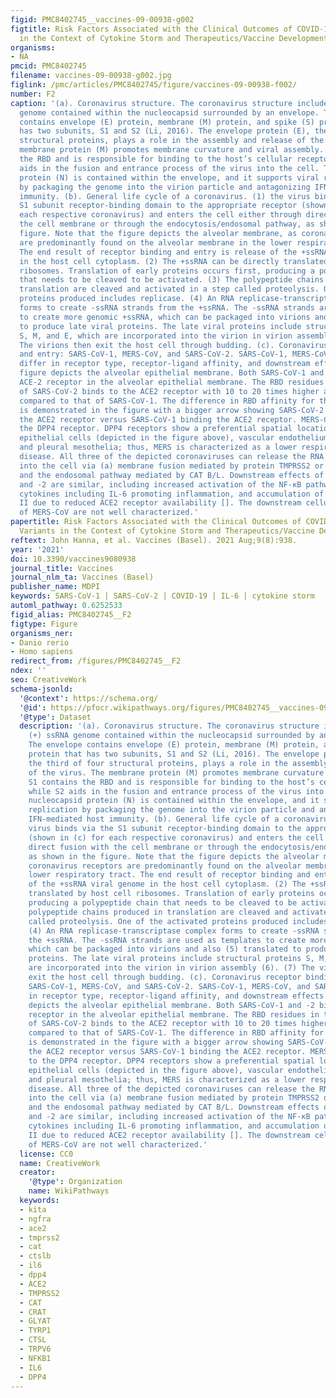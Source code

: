 ```yaml
---
figid: PMC8402745__vaccines-09-00938-g002
figtitle: Risk Factors Associated with the Clinical Outcomes of COVID-19 and Its Variants
  in the Context of Cytokine Storm and Therapeutics/Vaccine Development Challenges
organisms:
- NA
pmcid: PMC8402745
filename: vaccines-09-00938-g002.jpg
figlink: /pmc/articles/PMC8402745/figure/vaccines-09-00938-f002/
number: F2
caption: '(a). Coronavirus structure. The coronavirus structure includes the (+) ssRNA
  genome contained within the nucleocapsid surrounded by an envelope. The envelope
  contains envelope (E) protein, membrane (M) protein, and spike (S) protein that
  has two subunits, S1 and S2 (Li, 2016). The envelope protein (E), the third of four
  structural proteins, plays a role in the assembly and release of the virus. The
  membrane protein (M) promotes membrane curvature and viral assembly. S1 contains
  the RBD and is responsible for binding to the host’s cellular receptor, while S2
  aids in the fusion and entrance process of the virus into the cell. The nucleocapsid
  protein (N) is contained within the envelope, and it supports viral replication
  by packaging the genome into the virion particle and antagonizing IFN-mediated host
  immunity. (b). General life cycle of a coronavirus. (1) the virus binds via the
  S1 subunit receptor-binding domain to the appropriate receptor (shown in (c) for
  each respective coronavirus) and enters the cell either through direct fusion with
  the cell membrane or through the endocytosis/endosomal pathway, as shown in the
  figure. Note that the figure depicts the alveolar membrane, as coronavirus receptors
  are predominantly found on the alveolar membrane in the lower respiratory tract.
  The end result of receptor binding and entry is release of the +ssRNA viral genome
  in the host cell cytoplasm. (2) The +ssRNA can be directly translated by host cell
  ribosomes. Translation of early proteins occurs first, producing a polypeptide chain
  that needs to be cleaved to be activated. (3) The polypeptide chains produced in
  translation are cleaved and activated in a step called proteolysis. One of the activated
  proteins produced includes replicase. (4) An RNA replicase-transcriptase complex
  forms to create -ssRNA strands from the +ssRNA. The -ssRNA strands are used as templates
  to create more genomic +ssRNA, which can be packaged into virions and also (5) translated
  to produce late viral proteins. The late viral proteins include structural proteins
  S, M, and E, which are incorporated into the virion in virion assembly (6). (7)
  The virions then exit the host cell through budding. (c). Coronavirus receptor binding
  and entry: SARS-CoV-1, MERS-CoV, and SARS-CoV-2. SARS-CoV-1, MERS-CoV, and SARS-CoV-2
  differ in receptor type, receptor-ligand affinity, and downstream effects. This
  figure depicts the alveolar epithelial membrane. Both SARS-CoV-1 and -2 bind to
  ACE-2 receptor in the alveolar epithelial membrane. The RBD residues in the S glycoprotein
  of SARS-CoV-2 binds to the ACE2 receptor with 10 to 20 times higher affinity when
  compared to that of SARS-CoV-1. The difference in RBD affinity for the ACE2 receptor
  is demonstrated in the figure with a bigger arrow showing SARS-CoV-2 binding to
  the ACE2 receptor versus SARS-CoV-1 binding the ACE2 receptor. MERS-CoV binds to
  the DPP4 receptor. DPP4 receptors show a preferential spatial location in Alveolar
  epithelial cells (depicted in the figure above), vascular endothelium (lymphatics),
  and pleural mesothelia; thus, MERS is characterized as a lower respiratory tract
  disease. All three of the depicted coronaviruses can release the RNA viral genome
  into the cell via (a) membrane fusion mediated by protein TMPRSS2 or (b) endocytosis
  and the endosomal pathway mediated by CAT B/L. Downstream effects of SARS-CoV-1
  and -2 are similar, including increased activation of the NF-κB pathway, increased
  cytokines including IL-6 promoting inflammation, and accumulation of angiotensin
  II due to reduced ACE2 receptor availability []. The downstream cellular effects
  of MERS-CoV are not well characterized.'
papertitle: Risk Factors Associated with the Clinical Outcomes of COVID-19 and Its
  Variants in the Context of Cytokine Storm and Therapeutics/Vaccine Development Challenges.
reftext: John Hanna, et al. Vaccines (Basel). 2021 Aug;9(8):938.
year: '2021'
doi: 10.3390/vaccines9080938
journal_title: Vaccines
journal_nlm_ta: Vaccines (Basel)
publisher_name: MDPI
keywords: SARS-CoV-1 | SARS-CoV-2 | COVID-19 | IL-6 | cytokine storm
automl_pathway: 0.6252533
figid_alias: PMC8402745__F2
figtype: Figure
organisms_ner:
- Danio rerio
- Homo sapiens
redirect_from: /figures/PMC8402745__F2
ndex: ''
seo: CreativeWork
schema-jsonld:
  '@context': https://schema.org/
  '@id': https://pfocr.wikipathways.org/figures/PMC8402745__vaccines-09-00938-g002.html
  '@type': Dataset
  description: '(a). Coronavirus structure. The coronavirus structure includes the
    (+) ssRNA genome contained within the nucleocapsid surrounded by an envelope.
    The envelope contains envelope (E) protein, membrane (M) protein, and spike (S)
    protein that has two subunits, S1 and S2 (Li, 2016). The envelope protein (E),
    the third of four structural proteins, plays a role in the assembly and release
    of the virus. The membrane protein (M) promotes membrane curvature and viral assembly.
    S1 contains the RBD and is responsible for binding to the host’s cellular receptor,
    while S2 aids in the fusion and entrance process of the virus into the cell. The
    nucleocapsid protein (N) is contained within the envelope, and it supports viral
    replication by packaging the genome into the virion particle and antagonizing
    IFN-mediated host immunity. (b). General life cycle of a coronavirus. (1) the
    virus binds via the S1 subunit receptor-binding domain to the appropriate receptor
    (shown in (c) for each respective coronavirus) and enters the cell either through
    direct fusion with the cell membrane or through the endocytosis/endosomal pathway,
    as shown in the figure. Note that the figure depicts the alveolar membrane, as
    coronavirus receptors are predominantly found on the alveolar membrane in the
    lower respiratory tract. The end result of receptor binding and entry is release
    of the +ssRNA viral genome in the host cell cytoplasm. (2) The +ssRNA can be directly
    translated by host cell ribosomes. Translation of early proteins occurs first,
    producing a polypeptide chain that needs to be cleaved to be activated. (3) The
    polypeptide chains produced in translation are cleaved and activated in a step
    called proteolysis. One of the activated proteins produced includes replicase.
    (4) An RNA replicase-transcriptase complex forms to create -ssRNA strands from
    the +ssRNA. The -ssRNA strands are used as templates to create more genomic +ssRNA,
    which can be packaged into virions and also (5) translated to produce late viral
    proteins. The late viral proteins include structural proteins S, M, and E, which
    are incorporated into the virion in virion assembly (6). (7) The virions then
    exit the host cell through budding. (c). Coronavirus receptor binding and entry:
    SARS-CoV-1, MERS-CoV, and SARS-CoV-2. SARS-CoV-1, MERS-CoV, and SARS-CoV-2 differ
    in receptor type, receptor-ligand affinity, and downstream effects. This figure
    depicts the alveolar epithelial membrane. Both SARS-CoV-1 and -2 bind to ACE-2
    receptor in the alveolar epithelial membrane. The RBD residues in the S glycoprotein
    of SARS-CoV-2 binds to the ACE2 receptor with 10 to 20 times higher affinity when
    compared to that of SARS-CoV-1. The difference in RBD affinity for the ACE2 receptor
    is demonstrated in the figure with a bigger arrow showing SARS-CoV-2 binding to
    the ACE2 receptor versus SARS-CoV-1 binding the ACE2 receptor. MERS-CoV binds
    to the DPP4 receptor. DPP4 receptors show a preferential spatial location in Alveolar
    epithelial cells (depicted in the figure above), vascular endothelium (lymphatics),
    and pleural mesothelia; thus, MERS is characterized as a lower respiratory tract
    disease. All three of the depicted coronaviruses can release the RNA viral genome
    into the cell via (a) membrane fusion mediated by protein TMPRSS2 or (b) endocytosis
    and the endosomal pathway mediated by CAT B/L. Downstream effects of SARS-CoV-1
    and -2 are similar, including increased activation of the NF-κB pathway, increased
    cytokines including IL-6 promoting inflammation, and accumulation of angiotensin
    II due to reduced ACE2 receptor availability []. The downstream cellular effects
    of MERS-CoV are not well characterized.'
  license: CC0
  name: CreativeWork
  creator:
    '@type': Organization
    name: WikiPathways
  keywords:
  - kita
  - ngfra
  - ace2
  - tmprss2
  - cat
  - ctslb
  - il6
  - dpp4
  - ACE2
  - TMPRSS2
  - CAT
  - CRAT
  - GLYAT
  - TYRP1
  - CTSL
  - TRPV6
  - NFKB1
  - IL6
  - DPP4
---
```

